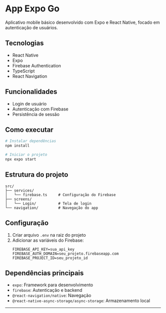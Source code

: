 # App Expo Go

Aplicativo mobile básico desenvolvido com Expo e React Native, focado em autenticação de usuários.

## Tecnologias

- React Native
- Expo
- Firebase Authentication
- TypeScript
- React Navigation

## Funcionalidades

- Login de usuário
- Autenticação com Firebase
- Persistência de sessão

## Como executar

```bash
# Instalar dependências
npm install

# Iniciar o projeto
npx expo start

```

## Estrutura do projeto

```
src/
├── services/
│   └── firebase.ts     # Configuração do Firebase
├── screens/
│   └── Login/          # Tela de login
└── navigation/         # Navegação do app
```

## Configuração

1. Criar arquivo `.env` na raiz do projeto
2. Adicionar as variáveis do Firebase:
   ```
   FIREBASE_API_KEY=sua_api_key
   FIREBASE_AUTH_DOMAIN=seu_projeto.firebaseapp.com
   FIREBASE_PROJECT_ID=seu_projeto_id
   ```

## Dependências principais

- `expo`: Framework para desenvolvimento
- `firebase`: Autenticação e backend
- `@react-navigation/native`: Navegação
- `@react-native-async-storage/async-storage`: Armazenamento local

---